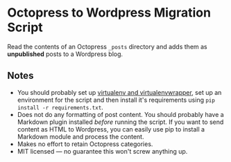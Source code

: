 # Octopress to Wordpress Migration Script

Read the contents of an Octopress `_posts` directory and adds them as **unpublished** posts to a Wordpress blog.

## Notes
* You should probably set up [virtualenv and virtualenvwrapper](http://mkelsey.com/2013/04/30/how-i-setup-virtualenv-and-virtualenvwrapper-on-my-mac/), set up an environment for the script and then install it's requirements using `pip install -r requirements.txt`. 
* Does not do any formatting of post content. You should probably have a Markdown plugin installed *before* running the script. If you want to send content as HTML to Wordpress, you can easily use pip to install a Markdown module and process the content.
* Makes no effort to retain Octopress categories.
* MIT licensed — no guarantee this won't screw anything up.
